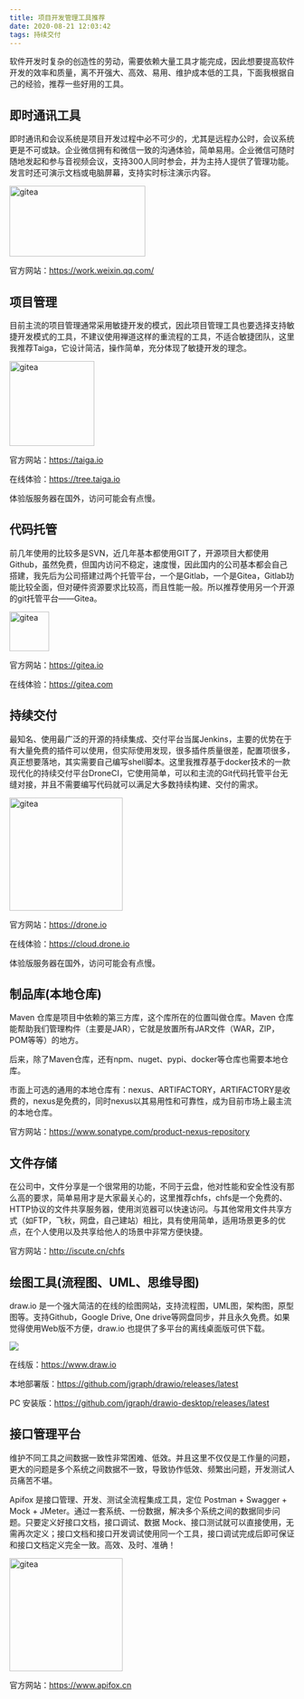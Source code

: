 ```yaml
---
title: 项目开发管理工具推荐
date: 2020-08-21 12:03:42
tags: 持续交付
---
```


软件开发时复杂的创造性的劳动，需要依赖大量工具才能完成，因此想要提高软件开发的效率和质量，离不开强大、高效、易用、维护成本低的工具，下面我根据自己的经验，推荐一些好用的工具。<!--more-->

## 即时通讯工具

即时通讯和会议系统是项目开发过程中必不可少的，尤其是远程办公时，会议系统更是不可或缺。企业微信拥有和微信一致的沟通体验，简单易用。企业微信可随时随地发起和参与音视频会议，支持300人同时参会，并为主持人提供了管理功能。发言时还可演示文档或电脑屏幕，支持实时标注演示内容。

<img src="http://www.xitongzhijia.net/uploads/allimg/170721/83-1FH1160147-water.png" alt="gitea" width="240" height="125" align="bottom" />


官方网站：https://work.weixin.qq.com/



## 项目管理

目前主流的项目管理通常采用敏捷开发的模式，因此项目管理工具也要选择支持敏捷开发模式的工具，不建议使用禅道这样的重流程的工具，不适合敏捷团队，这里我推荐Taiga，它设计简洁，操作简单，充分体现了敏捷开发的理念。

<img src="https://taiga.io/_nuxt/img/f203bbe.svg" alt="gitea" width="150" height="150" align="bottom" />

官方网站：https://taiga.io

在线体验：https://tree.taiga.io

体验版服务器在国外，访问可能会有点慢。

## 代码托管

前几年使用的比较多是SVN，近几年基本都使用GIT了，开源项目大都使用Github，虽然免费，但国内访问不稳定，速度慢，因此国内的公司基本都会自己搭建，我先后为公司搭建过两个托管平台，一个是Gitlab，一个是Gitea，Gitlab功能比较全面，但对硬件资源要求比较高，而且性能一般。所以推荐使用另一个开源的git托管平台——Gitea。


<img src="https://gitea.51trust.com/img/gitea-lg.png" alt="gitea" width="70" height="70" align="bottom" />

官方网站：https://gitea.io

在线体验：https://gitea.com


## 持续交付

最知名、使用最广泛的开源的持续集成、交付平台当属Jenkins，主要的优势在于有大量免费的插件可以使用，但实际使用发现，很多插件质量很差，配置项很多，真正想要落地，其实需要自己编写shell脚本。这里我推荐基于docker技术的一款现代化的持续交付平台DroneCI，它使用简单，可以和主流的Git代码托管平台无缝对接，并且不需要编写代码就可以满足大多数持续构建、交付的需求。

<img src="https://drone.io/images/logo2-729524fdaa.svg" alt="gitea" width="200" height="200" align="bottom" />


官方网站：https://drone.io

在线体验：https://cloud.drone.io

体验版服务器在国外，访问可能会有点慢。

## 制品库(本地仓库)

Maven 仓库是项目中依赖的第三方库，这个库所在的位置叫做仓库。Maven 仓库能帮助我们管理构件（主要是JAR），它就是放置所有JAR文件（WAR，ZIP，POM等等）的地方。

后来，除了Maven仓库，还有npm、nuget、pypi、docker等仓库也需要本地仓库。

市面上可选的通用的本地仓库有：nexus、ARTIFACTORY，ARTIFACTORY是收费的，nexus是免费的，同时nexus以其易用性和可靠性，成为目前市场上最主流的本地仓库。


官方网站：https://www.sonatype.com/product-nexus-repository

## 文件存储

在公司中，文件分享是一个很常用的功能，不同于云盘，他对性能和安全性没有那么高的要求，简单易用才是大家最关心的，这里推荐chfs，chfs是一个免费的、HTTP协议的文件共享服务器，使用浏览器可以快速访问。与其他常用文件共享方式（如FTP，飞秋，网盘，自己建站）相比，具有使用简单，适用场景更多的优点，在个人使用以及共享给他人的场景中非常方便快捷。

官方网站：http://iscute.cn/chfs


## 绘图工具(流程图、UML、思维导图)

draw.io 是一个强大简洁的在线的绘图网站，支持流程图，UML图，架构图，原型图等。支持Github，Google Drive, One drive等网盘同步，并且永久免费。如果觉得使用Web版不方便，draw.io 也提供了多平台的离线桌面版可供下载。


![](https://drawio-app.com/wp-content/uploads/2017/07/drawio_logo_50px.png)


在线版：https://www.draw.io

本地部署版：https://github.com/jgraph/drawio/releases/latest

PC 安装版：https://github.com/jgraph/drawio-desktop/releases/latest

##  接口管理平台

维护不同工具之间数据一致性非常困难、低效。并且这里不仅仅是工作量的问题，更大的问题是多个系统之间数据不一致，导致协作低效、频繁出问题，开发测试人员痛苦不堪。

Apifox 是接口管理、开发、测试全流程集成工具，定位 Postman + Swagger + Mock + JMeter。通过一套系统、一份数据，解决多个系统之间的数据同步问题。只要定义好接口文档，接口调试、数据 Mock、接口测试就可以直接使用，无需再次定义；接口文档和接口开发调试使用同一个工具，接口调试完成后即可保证和接口文档定义完全一致。高效、及时、准确！

<img src="https://cdn3.apifox.cn/www/assets/image/logo-text.svg" alt="gitea" width="200" height="200" align="bottom" />

官方网站：https://www.apifox.cn


